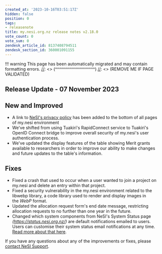 ```yaml
---
created_at: '2023-10-16T03:51:17Z'
hidden: false
position: 0
tags:
- releasenote
title: my.nesi.org.nz release notes v2.18.0
vote_count: 0
vote_sum: 0
zendesk_article_id: 8137408794511
zendesk_section_id: 360001091155
---
```




[//]: <> (REMOVE ME IF PAGE VALIDATED)
[//]: <> (vvvvvvvvvvvvvvvvvvvv)
!!! warning
    This page has been automatically migrated and may contain formatting errors.
[//]: <> (^^^^^^^^^^^^^^^^^^^^)
[//]: <> (REMOVE ME IF PAGE VALIDATED)

## Release Update - 07 November 2023

## New and Improved

-   A link to [NeSI's privacy
    policy](https://www.nesi.org.nz/about-us/security-privacy/privacy-policy)
    has been added to the bottom of all pages of my.nesi environment
-   We've shifted from using Tuakiri's RapidConnect service to Tuakiri's
    OpenID Connect bridge to improve overall security of my.nesi's user
    authentication process.
-   We've updated the display features of the table showing Merit grants
    available to researchers in order to improve our ability to make
    changes and future updates to the table's information.

## Fixes

-   Fixed a crash that used to occur when a user wanted to join a
    project on my.nesi and delete an entry within that project.
-   Fixed a security vulnerability in the my.nesi environment related to
    the libwebp library, a code library used to render and display
    images in the *WebP* format. 
-   Updated the allocation request form's end date message, restricting
    allocation requests to no further than one year in the future.
-   Changed which system components from NeSI's System Status page
    *(<https://status.nesi.org.nz/>)* are default notifications emailed
    to users. Users can customise their system status email
    notifications at any time. [Read more about that
    here](https://support.nesi.org.nz/hc/en-gb/articles/8202966997775).

If you have any questions about any of the improvements or fixes, please
[contact NeSI Support](mailto:support@nesi.org.nz).
